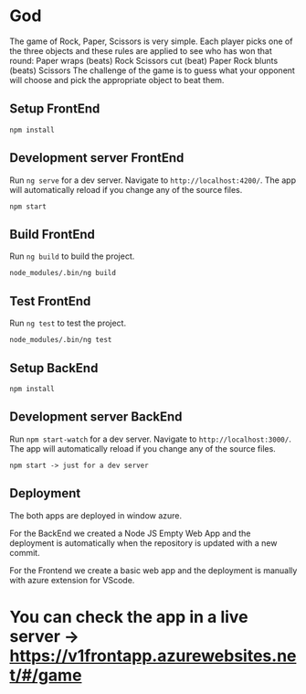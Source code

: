 # God

The game of Rock, Paper, Scissors is very simple. Each player picks one of the three objects and these rules are applied to see who has won that round: Paper wraps (beats) Rock Scissors cut (beat) Paper Rock blunts (beats) Scissors The challenge of the game is to guess what your opponent will choose and pick the appropriate object to beat them.

## Setup FrontEnd

    npm install


## Development server FrontEnd

Run `ng serve` for a dev server. Navigate to `http://localhost:4200/`. The app will automatically reload if you change any of the source files.

    npm start


## Build FrontEnd

Run `ng build` to build the project.

    node_modules/.bin/ng build

## Test FrontEnd

Run `ng test` to test the project.

    node_modules/.bin/ng test

## Setup BackEnd

    npm install


## Development server BackEnd

Run `npm start-watch` for a dev server. Navigate to `http://localhost:3000/`. The app will automatically reload if you change any of the source files.

    npm start -> just for a dev server

## Deployment
The both apps are deployed in  window azure.

For the BackEnd we created a Node JS Empty Web App and the deployment is automatically when the repository is updated with a new commit.

For the Frontend we create a basic web app and the deployment is manually with azure extension for VScode.

# You can check the app in a live server -> https://v1frontapp.azurewebsites.net/#/game


